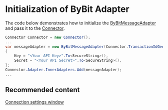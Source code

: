 # Initialization of ByBit Adapter

The code below demonstrates how to initialize the [ByBitMessageAdapter](xref:StockSharp.ByBit.ByBitMessageAdapter) and pass it to the [Connector](xref:StockSharp.Algo.Connector).

```cs
Connector Connector = new Connector();
...
var messageAdapter = new ByBitMessageAdapter(Connector.TransactionIdGenerator)
{
    Key = "<Your API Key>".To<SecureString>(),
    Secret = "<Your API Secret>".To<SecureString>(),
};
Connector.Adapter.InnerAdapters.Add(messageAdapter);
...

```

## Recommended content

[Connection settings window](../../../graphical_user_interface/connection_settings_window.md)
